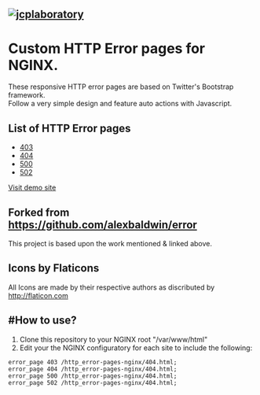 [![jcplaboratory](https://www.jcplaboratory.org/wp-content/uploads/2016/08/nav-banner_ra_large.png?w=250)](http://jcplaboratory.org)
--------------------------------------------

# Custom HTTP Error pages for NGINX.
These responsive HTTP error pages are based on Twitter's Bootstrap framework.  
Follow a very simple design and feature auto actions with Javascript.  

## List of HTTP Error pages  
* [403](403.html)
* [404](404.html)
* [500](500.html)
* [502](502.html)

[Visit demo site](https://jcplaboratory.github.io/http_error-pages-nginx/)

## Forked from https://github.com/alexbaldwin/error
This project is based upon the work mentioned & linked above.


Icons by Flaticons
----------------------------------------------

All Icons are made by their respective authors as discributed by http://flaticon.com

#How to use?
----------------------------------------------
1. Clone this repository to your NGINX root "/var/www/html"
2. Edit your the NGINX configuratory for each site to include the following:
```
error_page 403 /http_error-pages-nginx/404.html;
error_page 404 /http_error-pages-nginx/404.html;
error_page 500 /http_error-pages-nginx/404.html;
error_page 502 /http_error-pages-nginx/404.html;
```
